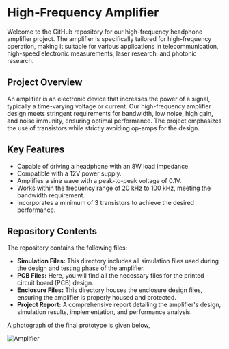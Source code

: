 # High-Frequency Amplifier

Welcome to the GitHub repository for our high-frequency headphone amplifier project. The amplifier is specifically tailored for high-frequency operation, making it suitable for various applications in telecommunication, high-speed electronic measurements, laser research, and photonic research.

## Project Overview

An amplifier is an electronic device that increases the power of a signal, typically a time-varying voltage or current. Our high-frequency amplifier design meets stringent requirements for bandwidth, low noise, high gain, and noise immunity, ensuring optimal performance. The project emphasizes the use of transistors while strictly avoiding op-amps for the design.

## Key Features

-   Capable of driving a headphone with an 8W load impedance.
-   Compatible with a 12V power supply.
-   Amplifies a sine wave with a peak-to-peak voltage of 0.1V.
-   Works within the frequency range of 20 kHz to 100 kHz, meeting the bandwidth requirement.
-   Incorporates a minimum of 3 transistors to achieve the desired performance.

## Repository Contents

The repository contains the following files:

-   **Simulation Files:** This directory includes all simulation files used during the design and testing phase of the amplifier.
-   **PCB Files:** Here, you will find all the necessary files for the printed circuit board (PCB) design.
-   **Enclosure Files:** This directory houses the enclosure design files, ensuring the amplifier is properly housed and protected.
-   **Project Report:** A comprehensive report detailing the amplifier's design, simulation results, implementation, and performance analysis.

A photograph of the final prototype is given below,

![Amplifier](https://github.com/randika-perera/High-Frequency-Amplifier/assets/129817316/e8411e49-ecdf-4520-93e8-e4336875bebd)

